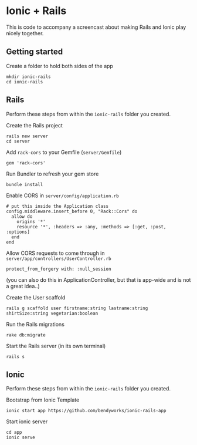 # Ionic + Rails

This is code to accompany a screencast about making Rails and Ionic play nicely
together.

## Getting started

Create a folder to hold both sides of the app
```
mkdir ionic-rails
cd ionic-rails
```

## Rails

Perform these steps from within the `ionic-rails` folder you created.

Create the Rails project
```
rails new server
cd server
```

Add `rack-cors` to your Gemfile (`server/Gemfile`)
```
gem 'rack-cors'
```

Run Bundler to refresh your gem store
```
bundle install
```

Enable CORS in `server/config/application.rb`
```
# put this inside the Application class
config.middleware.insert_before 0, "Rack::Cors" do
  allow do
    origins '*'
    resource '*', :headers => :any, :methods => [:get, :post, :options]
  end
end    
```

Allow CORS requests to come through in `server/app/controllers/UserController.rb`
```
protect_from_forgery with: :null_session
```
(you can also do this in ApplicationController, but that is app-wide and is not a
great idea..)

Create the User scaffold
```
rails g scaffold user firstname:string lastname:string shirtSize:string vegetarian:boolean
```

Run the Rails migrations
```
rake db:migrate
```

Start the Rails server (in its own terminal)
```
rails s
```

## Ionic

Perform these steps from within the `ionic-rails` folder you created.

Bootstrap from Ionic Template
```
ionic start app https://github.com/bendyworks/ionic-rails-app
```

Start ionic server
```
cd app
ionic serve
```

